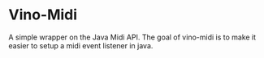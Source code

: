 # Vino-Midi

A simple wrapper on the Java Midi API. The goal of vino-midi is to make it easier to setup a midi event listener in java.